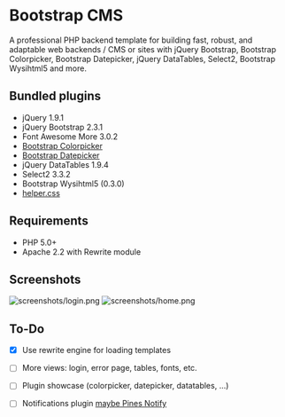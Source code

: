 # Bootstrap CMS

A professional PHP backend template for building fast, robust, and adaptable web backends / CMS
or sites with jQuery Bootstrap, Bootstrap Colorpicker, Bootstrap Datepicker, jQuery DataTables,
Select2, Bootstrap Wysihtml5 and more.

## Bundled plugins

* jQuery 1.9.1
* jQuery Bootstrap 2.3.1
* Font Awesome More 3.0.2
* [Bootstrap Colorpicker](https://github.com/xaguilars/bootstrap-colorpicker)
* [Bootstrap Datepicker](https://github.com/eternicode/bootstrap-datepicker)
* jQuery DataTables 1.9.4
* Select2 3.3.2
* Bootstrap Wysihtml5 (0.3.0)
* [helper.css](https://github.com/xaguilars/helper.css)

## Requirements

* PHP 5.0+
* Apache 2.2 with Rewrite module

## Screenshots
![screenshots/login.png](https://raw.github.com/xaguilars/bootstrap-cms/master/screenshots/login.png)
![screenshots/home.png](https://raw.github.com/xaguilars/bootstrap-cms/master/screenshots/home.png)

## To-Do

*[x] Use rewrite engine for loading templates

*[ ] More views: login, error page, tables, fonts, etc.

*[ ] Plugin showcase (colorpicker, datepicker, datatables, ...)

*[ ] Notifications plugin [maybe Pines Notify](http://pinesframework.org/pnotify/)